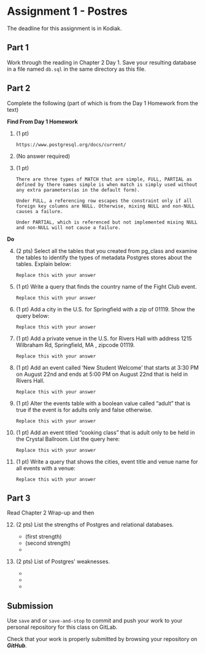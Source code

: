 
# Assignment 1 - Postres

The deadline for this assignment is in Kodiak.

## Part 1

Work through the reading in Chapter 2 Day 1. Save your resulting database
in a file named `db.sql` in the same directory as this file.

## Part 2

Complete the following (part of which is from the Day 1 Homework from the text)

**Find From Day 1 Homework**

1. (1 pt)

    ```
    https://www.postgresql.org/docs/current/
    ```

2. (No answer required)

1. (1 pt)

    ```
    There are three types of MATCH that are simple, FULL, PARTIAL as defined by there names simple is when match is simply used without any extra parameters(as in the default form).

    Under FULL, a referencing row escapes the constraint only if all foreign key columns are NULL. Otherwise, mixing NULL and non-NULL causes a failure.

    Under PARTIAL, which is referenced but not implemented mixing NULL and non-NULL will not cause a failure.
    ```

**Do**

4. (2 pts) Select all the tables that you created from pg_class and examine the tables to identify the types of metadata Postgres stores about the tables. Explain below:

    ```
    Replace this with your answer
    ```

5. (1 pt) Write a query that finds the country name of the Fight Club event.

    ```
    Replace this with your answer
    ```

3. (1 pt) Add a city in the U.S. for Springfield with a zip of 01119. Show the query below:

    ```
    Replace this with your answer
    ```

4. (1 pt) Add a private venue in the U.S. for Rivers Hall with address 1215 Wilbraham Rd, Springfield, MA , zipcode 01119.

    ```
    Replace this with your answer
    ```

5. (1 pt) Add an event called ‘New Student Welcome’ that starts at 3:30 PM on August 22nd and ends at 5:00 PM on August 22nd that is held in Rivers Hall.

    ```
    Replace this with your answer
    ```

6. (1 pt) Alter the events table with a boolean value called “adult” that is true if the event is for adults only and false otherwise.

    ```
    Replace this with your answer
    ```

7. (1 pt) Add an event titled “cooking class” that is adult only to be held in the Crystal Ballroom. List the query here:

    ```
    Replace this with your answer
    ```

8. (1 pt) Write a query that shows the cities, event title and venue name for all events with a venue:

    ```
    Replace this with your answer
    ```

## Part 3

Read Chapter 2 Wrap-up and then

12. (2 pts) List the strengths of Postgres and relational databases.

    * (first strength)
    * (second strength)
    *

13. (2 pts) List of Postgres' weaknesses.

    *
    *
    *

## Submission

Use `save` and or `save-and-stop` to commit and push your work to your
personal repository for this class on GitLab.

Check that your work is properly submitted by browsing your repository
on ***GitHub***.
